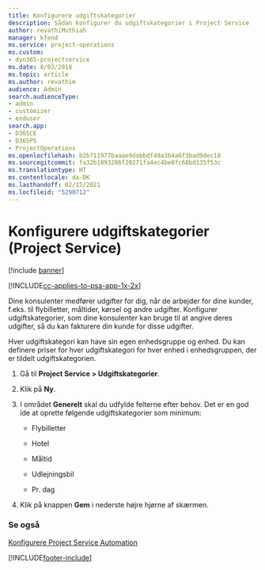```yaml
---
title: Konfigurere udgiftskategorier
description: Sådan konfigurer du udgiftskategorier i Project Service
author: revathiMuthiah
manager: kfend
ms.service: project-operations
ms.custom:
- dyn365-projectservice
ms.date: 8/03/2018
ms.topic: article
ms.author: revathim
audience: Admin
search.audienceType:
- admin
- customizer
- enduser
search.app:
- D365CE
- D365PS
- ProjectOperations
ms.openlocfilehash: b2b711977baaae9dabbdf49a3b4a6f3bad9dec18
ms.sourcegitcommit: fa32b1893286f20271fa4ec4be8fc68bd135f53c
ms.translationtype: HT
ms.contentlocale: da-DK
ms.lasthandoff: 02/15/2021
ms.locfileid: "5290712"
---
```

# <a name="configure-expense-categories-project-service"></a>Konfigurere udgiftskategorier (Project Service)

[!include [banner](../includes/psa-now-project-operations.md)]

[!INCLUDE[cc-applies-to-psa-app-1x-2x](../includes/cc-applies-to-psa-app-1x-2x.md)]

Dine konsulenter medfører udgifter for dig, når de arbejder for dine kunder, f.eks. til flybilletter, måltider, kørsel og andre udgifter. Konfigurer udgiftskategorier, som dine konsulenter kan bruge til at angive deres udgifter, så du kan fakturere din kunde for disse udgifter.  
  
Hver udgiftskategori kan have sin egen enhedsgruppe og enhed. Du kan definere priser for hver udgiftskategori for hver enhed i enhedsgruppen, der er tildelt udgiftskategorien.  
  
1.  Gå til **Project Service > Udgiftskategorier**.  
  
2.  Klik på **Ny**.  
  
3.  I området **Generelt** skal du udfylde felterne efter behov. Det er en god ide at oprette følgende udgiftskategorier som minimum:  
  
    -   Flybilletter  
  
    -   Hotel  
  
    -   Måltid  
  
    -   Udlejningsbil  
  
    -   Pr. dag  
  
4.  Klik på knappen **Gem** i nederste højre hjørne af skærmen.  
  
### <a name="see-also"></a>Se også  
 [Konfigurere Project Service Automation](../psa/configure.md)


[!INCLUDE[footer-include](../includes/footer-banner.md)]